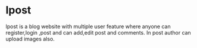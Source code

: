 # Ipost
Ipost is a blog website with multiple user feature where anyone can register,login ,post and can add,edit post and comments.
In post author can upload images also.
